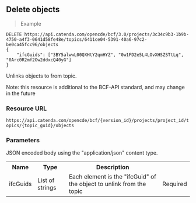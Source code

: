## Delete objects

> Example

```http
DELETE https://api.catenda.com/opencde/bcf/3.0/projects/3c34c9b3-1b9b-4750-a4f3-0641d58fe48e/topics/6411ce04-5391-40a6-97c2-be0ca45fcc96/objects
{
    "ifcGuids": ["3BY5alwwL00QXHtY2qmHYZ", "0w1FD2e5L4LOvXHSZSTtLq", "0Arc0R2mf2Ow2ddxcQ40yG"]
}
```

Unlinks objects to from topic.

Note: this resource is additional to the BCF-API standard, and may change in the future

### Resource URL

`https://api.catenda.com/opencde/bcf/{version_id}/projects/project_id/topics/{topic_guid}/objects`

### Parameters

JSON encoded body using the "application/json" content type.

<table class="table">
    <tr><th>Name</th><th>Type</th><th>Description</th><th></th></tr>
    <tr>
        <td>ifcGuids</td>
        <td>List of strings</td>
        <td>Each element is the "ifcGuid" of the object to unlink from the topic</td>
        <td>Required</td>
    </tr>
</table>
